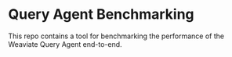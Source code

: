 # Query Agent Benchmarking

This repo contains a tool for benchmarking the performance of the Weaviate Query Agent end-to-end.
